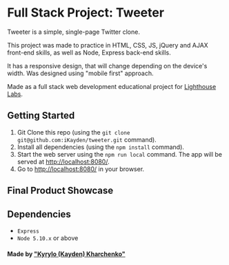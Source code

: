 # Full Stack Project: Tweeter

Tweeter is a simple, single-page Twitter clone.

This project was made to practice in HTML, CSS, JS, jQuery and AJAX front-end skills, as well as Node, Express back-end skills.

It has a responsive design, that will change depending on the  device's width. Was designed using "mobile first" approach.

Made as a full stack web development educational project for [Lighthouse Labs](https://www.lighthouselabs.ca/).

## Getting Started

1. Git Clone this repo (using the `git clone git@github.com:iKayden/tweeter.git` command).
2.  Install all dependencies (using the `npm install` command).
3. Start the web server using the `npm run local` command. The app will be served at <http://localhost:8080/>.
4. Go to <http://localhost:8080/> in your browser.

## Final Product Showcase



## Dependencies

- `Express`
- `Node 5.10.x` or above

#### Made by ["Kyrylo (Kayden) Kharchenko"](https://github.com/iKayden)

